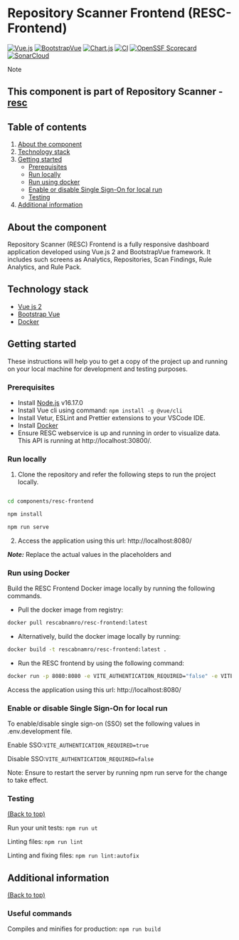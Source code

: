 # Repository Scanner Frontend (RESC-Frontend)
[![Vue.js][vuejs-shield]][vuejs-url]
[![BootstrapVue][bootstrapvue-shield]][bootstrapvue-url]
[![Chart.js][chartjs-shield]][chartjs-url]
[![CI][ci-shield]][ci-url]
[![OpenSSF Scorecard][ossf-shield]][ossf-url]
[![SonarCloud][sonar-cloud-shield]][sonar-cloud-url]

> [!NOTE]  
> ## This component is part of Repository Scanner - [resc](https://github.com/abnamro/repository-scanner)


<!-- TABLE OF CONTENTS -->
## Table of contents
1. [About the component](#about-the-component)
2. [Technology stack](#technology-stack)
3. [Getting started](#getting-started)
    - [Prerequisites](#prerequisites)
    - [Run locally](#run-locally)
    - [Run using docker](#run-using-docker)
    - [Enable or disable Single Sign-On for local run](#enable-or-disable-single-sign-on-for-local-run)
    - [Testing](#testing)
4. [Additional information](#additional-information)

<!-- ABOUT THE COMPONENT -->
## About the component
Repository Scanner (RESC) Frontend is a fully responsive dashboard application developed using Vue.js 2 and BootstrapVue framework. It includes such screens as Analytics, Repositories, Scan Findings, Rule Analytics, and Rule Pack.

<!-- TECHNOLOGY STACK -->
## Technology stack
- [Vue js 2](https://v2.vuejs.org/)
- [Bootstrap Vue](https://bootstrap-vue.org/)
- [Docker](https://www.docker.com/)

<!-- GETTING STARTED -->
## Getting started

These instructions will help you to get a copy of the project up and running on your local machine for development and testing purposes.

### Prerequisites
- Install [Node.js](https://nodejs.org/en/) v16.17.0
- Install Vue cli using command: `npm install -g @vue/cli`  
- Install Vetur, ESLint and Prettier extensions to your VSCode IDE. 
- Install [Docker](https://www.docker.com/)
- Ensure RESC webservice is up and running in order to visualize data. This API is running at http://localhost:30800/.  

### Run locally

1. Clone the repository and refer the following steps to run the project locally.
```bash

cd components/resc-frontend

npm install

npm run serve
```
2. Access the application using this url: http://localhost:8080/  

***Note:***  Replace the actual values in the placeholders <branch-name> and <repository-scanner repo url>

### Run using Docker

Build the RESC Frontend Docker image locally by running the following commands.

- Pull the docker image from registry: 
```bash
docker pull rescabnamro/resc-frontend:latest
```
- Alternatively, build the docker image locally by running:
```bash
docker build -t rescabnamro/resc-frontend:latest .
```
- Run the RESC frontend by using the following command: 

```bash
docker run -p 8080:8080 -e VITE_AUTHENTICATION_REQUIRED="false" -e VITE_RESC_WEB_SERVICE_URL="http://localhost:30800/resc"  --name resc-frontend rescabnamro/resc-frontend:latest
```

 Access the application using this url: http://localhost:8080/

### Enable or disable Single Sign-On for local run
To enable/disable single sign-on (SSO) set the following values in .env.development file.
    
Enable SSO:```VITE_AUTHENTICATION_REQUIRED=true```
    
Disable SSO:```VITE_AUTHENTICATION_REQUIRED=false```
    
Note: Ensure to restart the server by running npm run serve for the change to take effect.    
    
### Testing
[(Back to top)](#table-of-contents)

Run your unit tests: ```npm run ut```

Linting files: ```npm run lint```

Linting and fixing files: ```npm run lint:autofix```

## Additional information
[(Back to top)](#table-of-contents)  

### Useful commands
Compiles and minifies for production: ```npm run build```


<!-- MARKDOWN LINKS & IMAGES -->
[vuejs-shield]: https://img.shields.io/badge/VueJS-%2335495e.svg?style=flat&logo=vuedotjs&logoColor=%234FC08D
[vuejs-url]: https://vuejs.org
[bootstrapvue-shield]: https://img.shields.io/badge/BootstrapVue-%238511FA.svg?style=flat&logo=bootstrap&logoColor=white
[bootstrapvue-url]: https://bootstrap-vue.org
[chartjs-shield]: https://img.shields.io/badge/Chart.js-F5788D.svg?style=flat&logo=chart.js&logoColor=white
[chartjs-url]: https://www.chartjs.org
[ci-shield]: https://img.shields.io/github/actions/workflow/status/abnamro/repository-scanner/frontend-ci.yaml?logo=github
[ci-url]: https://github.com/abnamro/repository-scanner/actions/workflows/frontend-ci.yaml
[sonar-cloud-shield]: https://sonarcloud.io/api/project_badges/measure?project=abnamro-resc_resc-frontend&metric=alert_status
[sonar-cloud-url]: https://sonarcloud.io/summary/new_code?id=abnamro-resc_resc-frontend
[ossf-shield]: https://api.securityscorecards.dev/projects/github.com/abnamro/resc-frontend/badge
[ossf-url]: https://securityscorecards.dev/viewer/?uri=github.com/abnamro/resc-frontend
